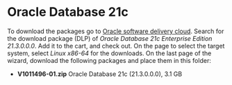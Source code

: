 # Oracle Database 21c

To download the packages go to [Oracle software delivery cloud](https://edelivery.oracle.com/).
Search for the download package (DLP) of  *Oracle Database 21c Enterprise Edition 21.3.0.0.0*. Add it to the cart, and check out.
On the page to select the target system, select *Linux x86-64* for the downloads.
On the last page of the wizard, download the following packages and place them in this folder:
+ **V1011496-01.zip** Oracle Database 21c (21.3.0.0.0), 3.1 GB